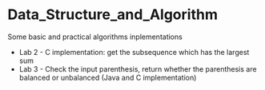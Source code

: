 # Data_Structure_and_Algorithm
Some basic and practical algorithms inplementations
<ul>
  <li>Lab 2 - C implementation: get the subsequence which has the largest sum</li>
  <li>Lab 3 - Check the input parenthesis, return whether the parenthesis are balanced or unbalanced (Java and C implementation)</li>
</ul>

